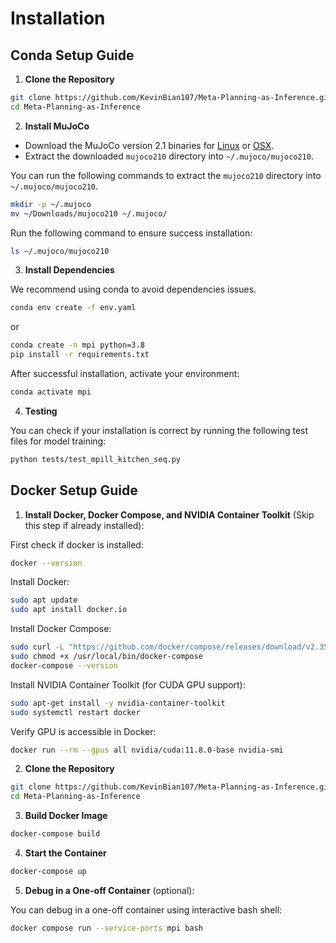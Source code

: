 # Installation

## Conda Setup Guide

1. **Clone the Repository**

```bash
git clone https://github.com/KevinBian107/Meta-Planning-as-Inference.git
cd Meta-Planning-as-Inference
```

2. **Install MuJoCo**

- Download the MuJoCo version 2.1 binaries for [Linux](https://mujoco.org/download/mujoco210-linux-x86_64.tar.gz) or [OSX](https://mujoco.org/download/mujoco210-macos-x86_64.tar.gz).
- Extract the downloaded `mujoco210` directory into `~/.mujoco/mujoco210`.

You can run the following commands to extract the `mujoco210` directory into `~/.mujoco/mujoco210`.

```bash
mkdir -p ~/.mujoco
mv ~/Downloads/mujoco210 ~/.mujoco/
```

Run the following command to ensure success installation:

```bash
ls ~/.mujoco/mujoco210
```

3. **Install Dependencies**

We recommend using conda to avoid dependencies issues.

```bash
conda env create -f env.yaml
```

or

```bash
conda create -n mpi python=3.8
pip install -r requirements.txt
```

After successful installation, activate your environment:

```bash
conda activate mpi
```

4. **Testing**

You can check if your installation is correct by running the following test files for model training:

```bash
python tests/test_mpill_kitchen_seq.py
```



## Docker Setup Guide

1. **Install Docker, Docker Compose, and NVIDIA Container Toolkit** (Skip this step if already installed):

First check if docker is installed:
```bash
docker --version
```

Install Docker:
```bash
sudo apt update
sudo apt install docker.io
```

Install Docker Compose:
```bash
sudo curl -L "https://github.com/docker/compose/releases/download/v2.35.0/docker-compose-linux-x86_64" -o /usr/local/bin/docker-compose
sudo chmod +x /usr/local/bin/docker-compose
docker-compose --version
```

Install NVIDIA Container Toolkit (for CUDA GPU support):
```bash
sudo apt-get install -y nvidia-container-toolkit
sudo systemctl restart docker
```

Verify GPU is accessible in Docker:

```bash
docker run --rm --gpus all nvidia/cuda:11.8.0-base nvidia-smi
```

2. **Clone the Repository**

```bash
git clone https://github.com/KevinBian107/Meta-Planning-as-Inference.git
cd Meta-Planning-as-Inference
```

3. **Build Docker Image**
```bash
docker-compose build
```

4. **Start the Container**
```bash
docker-compose up
```

5. **Debug in a One-off Container** (optional):

You can debug in a one-off container using interactive bash shell:
```bash
docker compose run --service-ports mpi bash
```

